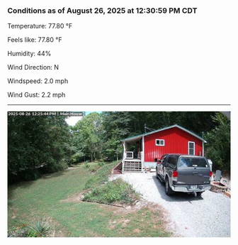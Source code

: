 ### Conditions as of August 26, 2025 at 12:30:59 PM CDT 

Temperature: 77.80 &deg;F

Feels like: 77.80 &deg;F

Humidity: 44%

Wind Direction: N

Windspeed: 2.0 mph

Wind Gust: 2.2 mph

---

<img src="./images/latest.jpeg"/>

